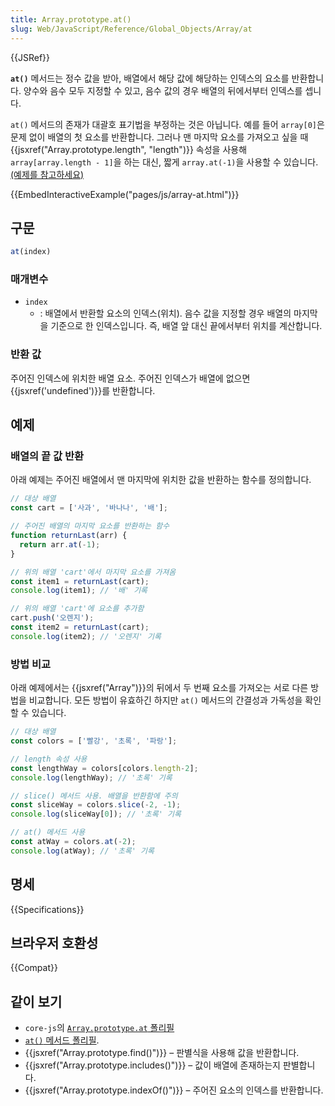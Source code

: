 ```yaml
---
title: Array.prototype.at()
slug: Web/JavaScript/Reference/Global_Objects/Array/at
---
```

{{JSRef}}

**`at()`** 메서드는 정수 값을 받아, 배열에서 해당 값에 해당하는 인덱스의 요소를 반환합니다. 양수와 음수 모두 지정할 수 있고, 음수 값의 경우 배열의 뒤에서부터 인덱스를 셉니다.

`at()` 메서드의 존재가 대괄호 표기법을 부정하는 것은 아닙니다. 예를 들어 `array[0]`은 문제 없이 배열의 첫 요소를 반환합니다. 그러나 맨 마지막 요소를 가져오고 싶을 때 {{jsxref("Array.prototype.length", "length")}} 속성을 사용해 `array[array.length - 1]`을 하는 대신, 짧게 `array.at(-1)`을 사용할 수 있습니다. [(예제를 참고하세요)](#예제)

{{EmbedInteractiveExample("pages/js/array-at.html")}}

## 구문

```js
at(index)
```

### 매개변수

- `index`
  - : 배열에서 반환할 요소의 인덱스(위치). 음수 값을 지정할 경우 배열의 마지막을 기준으로 한 인덱스입니다. 즉, 배열 앞 대신 끝에서부터 위치를 계산합니다.

### 반환 값

주어진 인덱스에 위치한 배열 요소. 주어진 인덱스가 배열에 없으면 {{jsxref('undefined')}}를 반환합니다.

## 예제

### 배열의 끝 값 반환

아래 예제는 주어진 배열에서 맨 마지막에 위치한 값을 반환하는 함수를 정의합니다.

```js
// 대상 배열
const cart = ['사과', '바나나', '배'];

// 주어진 배열의 마지막 요소를 반환하는 함수
function returnLast(arr) {
  return arr.at(-1);
}

// 위의 배열 'cart'에서 마지막 요소를 가져옴
const item1 = returnLast(cart);
console.log(item1); // '배' 기록

// 위의 배열 'cart'에 요소를 추가함
cart.push('오렌지');
const item2 = returnLast(cart);
console.log(item2); // '오렌지' 기록
```

### 방법 비교

아래 예제에서는 {{jsxref("Array")}}의 뒤에서 두 번째 요소를 가져오는 서로 다른 방법을 비교합니다. 모든 방법이 유효하긴 하지만 `at()` 메서드의 간결성과 가독성을 확인할 수 있습니다.

```js
// 대상 배열
const colors = ['빨강', '초록', '파랑'];

// length 속성 사용
const lengthWay = colors[colors.length-2];
console.log(lengthWay); // '초록' 기록

// slice() 메서드 사용. 배열을 반환함에 주의
const sliceWay = colors.slice(-2, -1);
console.log(sliceWay[0]); // '초록' 기록

// at() 메서드 사용
const atWay = colors.at(-2);
console.log(atWay); // '초록' 기록
```

## 명세

{{Specifications}}

## 브라우저 호환성

{{Compat}}

## 같이 보기

- `core-js`의 [`Array.prototype.at` 폴리필](https://github.com/zloirock/core-js#relative-indexing-method)
- [`at()` 메서드 폴리필](https://github.com/tc39/proposal-relative-indexing-method#polyfill).
- {{jsxref("Array.prototype.find()")}} – 판별식을 사용해 값을 반환합니다.
- {{jsxref("Array.prototype.includes()")}} – 값이 배열에 존재하는지 판별합니다.
- {{jsxref("Array.prototype.indexOf()")}} – 주어진 요소의 인덱스를 반환합니다.
